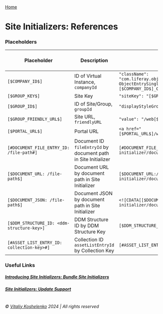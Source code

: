 [Home](../../README.md)

# Site Initializers: References

### Placeholders

| Placeholder                                | Description                                                    | Sample Code                                                                                                                                               | Sample Sources Link                                                                                                                                                                                                                             | 
|--------------------------------------------|----------------------------------------------------------------|-----------------------------------------------------------------------------------------------------------------------------------------------------------|-------------------------------------------------------------------------------------------------------------------------------------------------------------------------------------------------------------------------------------------------|
| `[$COMPANY_ID$]`                           | ID of Virtual Instance, `companyId`                            | `"className": "com.liferay.object.web.internal.info.collection.provider. ObjectEntrySingleFormVariationInfoCollectionProvider_ [$COMPANY_ID$]_C_Speaker"` | [Link](https://github.com/liferay/liferay-portal/blob/7.4.3.125-ga125/modules/dxp/apps/osb/osb-site-initializer/osb-site-initializer-evp/src/main/resources/site-initializer/layouts/01_home/page-definition.json#L534)                         |
| `[$GROUP_KEY$]`                            | Site Key                                                       | `"siteKey": "[$GROUP_KEY$]"`                                                                                                                              | [Link](https://github.com/liferay/liferay-portal/blob/7.4.3.125-ga125/modules/apps/site-initializer/site-initializer-raylife-ap/src/main/resources/site-initializer/layouts/3_policies/page-definition.json#L32)                                |                                                                                                                                                                                                             |
| `[$GROUP_ID$]`                             | ID of Site/Group, `groupId`                                    | `"displayStyleGroupId": "[$GROUP_ID$]"`                                                                                                                   | [Link](https://github.com/liferay/liferay-portal/blob/7.4.3.125-ga125/modules/apps/site-initializer/site-initializer-masterclass/src/main/resources/site-initializer/layout-page-templates/master-pages/main-2/page-definition.json#L64)        |                                                                                                                                                                                                            |
| `[$GROUP_FRIENDLY_URL$]`                   | Site URL, `friendlyURL`                                        | `"value": "/web[$GROUP_FRIENDLY_URL$]/registration"`                                                                                                      | [Link](https://github.com/liferay/liferay-portal/blob/7.4.3.125-ga125/workspaces/liferay-partner-workspace/client-extensions/liferay-partner-site-initializer-code/site-initializer/notification-templates/claim-template/en-US.html#L11)       |
| `[$PORTAL_URL$]`                           | Portal URL                                                     | `<a href="[$PORTAL_URL$]/web[$GROUP_FRIENDLY_URL$]/home>">Home</a>`                                                                                       | [Link](https://github.com/liferay/liferay-portal/blob/7.4.3.125-ga125/workspaces/liferay-partner-workspace/client-extensions/liferay-partner-site-initializer-code/site-initializer/notification-templates/claim-template/en-US.html#L11)       |
| `[#DOCUMENT_FILE_ENTRY_ID: /file-path#]`   | Document ID `fileEntryId` by document path in Site Initializer | `[#DOCUMENT_FILE_ENTRY_ID:/site-initializer/documents/group/Gallery/gallery-01.png#]`                                                                     | [Link](https://github.com/liferay/liferay-portal/blob/7.4.3.125-ga125/modules/apps/site-initializer/site-initializer-masterclass/src/main/resources/site-initializer/layout-page-templates/master-pages/private-area/page-definition.json#L103) |
| `[$DOCUMENT_URL: /file-path$]`             | Document URL by document path in Site Initializer              | `[$DOCUMENT_URL:/site-initializer/documents/group/Venue/venue-01.png$]`                                                                                   | [Link](https://github.com/liferay/liferay-portal/blob/7.4.3.125-ga125/modules/apps/site-initializer/site-initializer-masterclass/src/main/resources/site-initializer/layout-set/private/css.css#L10)                                            |
| `[$DOCUMENT_JSON: /file-path$]`            | Document JSON by document path in Site Initializer             | `<![CDATA[[$DOCUMENT_JSON:/site-initializer/documents/group/Sponsors/usu.png$]]]>`                                                                        | [Link](https://github.com/liferay/liferay-portal/blob/7.4.3.125-ga125/modules/apps/site-initializer/site-initializer-masterclass/src/main/resources/site-initializer/journal-articles/courses/course_design.xml#L15)                            |
| `[$DDM_STRUCTURE_ID: <ddm-structure-key>]` | DDM Structure ID by DDM Structure Key                          | `[$DDM_STRUCTURE_ID:SPONSOR$]`                                                                                                                            | [Link](https://github.com/liferay/liferay-portal/blob/7.4.3.125-ga125/modules/apps/site-initializer/site-initializer-masterclass/src/main/resources/site-initializer/asset-list-entries.json#L3)                                                |
| `[#ASSET_LIST_ENTRY_ID: collection-key>#]` | Collection ID `assetListEntryId` by Collection Key             | `[#ASSET_LIST_ENTRY_ID:SPONSORS#]`                                                                                                                        | [Link](https://github.com/liferay/liferay-portal/blob/7.4.3.125-ga125/modules/apps/site-initializer/site-initializer-masterclass/src/main/resources/site-initializer/layouts/blog/page-definition.json#L40)                                     |

### Useful Links

##### [Introducing Site Initializers: Bundle Site Initializers](https://liferay.dev/blogs/-/blogs/introducing-site-initializers)

##### [Site Initializers: Update Support](https://liferay.dev/blogs/-/blogs/site-initializers-update-support)

#

###### © [Vitaliy Koshelenko](https://www.linkedin.com/in/vitaliy-koshelenko) 2024 | All rights reserved